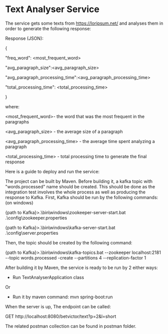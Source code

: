 # Text Analyser Service
The service gets some texts from https://loripsum.net/ and analyses them in order to generate the following response:

Response (JSON):

{

"freq_word": <most_frequent_word>

"avg_paragraph_size":<avg_paragraph_size>

"avg_paragraph_processing_time":<avg_paragraph_processing_time>

"total_processing_time": <total_processing_time>

}

where:

<most_frequent_word>- the word that was the most frequent in the paragraphs

<avg_paragraph_size> - the average size of a paragraph

<avg_paragraph_processing_time> - the average time spent analyzing a paragraph

<total_processing_time> - total processing time to generate the final response

Here is a guide to deploy and run the service:

The project can be built by Maven. Before building it, a kafka topic with "words.processed" name should be created. This should be done as the integration test involves the whole process as well as producing the response to Kafka. First, Kafka should be run by the following commands: (on windows)

{path to Kafka}>.\bin\windows\zookeeper-server-start.bat .\config\zookeeper.properties

{path to Kafka}>.\bin\windows\kafka-server-start.bat .\config\server.properties

Then, the topic should be created by the following command:

{path to Kafka}>.\bin\windows\kafka-topics.bat --zookeeper localhost:2181 --topic words.processed -create --partitions 4 --replication-factor 1

After building it by Maven, the service is ready to be run by 2 either ways:

- Run TextAnalyserApplication class

Or

- Run it by maven command: mvn spring-boot:run

When the server is up, The endpoint can be called:

GET http://localhost:8080/betvictor/text?p=2&l=short

The related postman collection can be found in postman folder.
